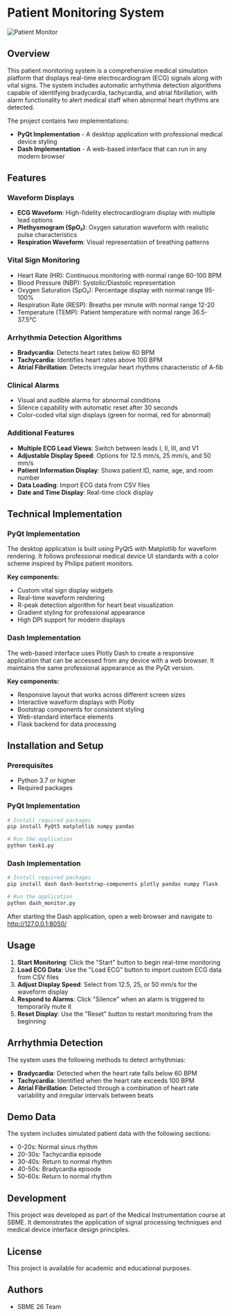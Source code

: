 # Patient Monitoring System

![Patient Monitor](screenshots/monitor_preview.png)

## Overview

This patient monitoring system is a comprehensive medical simulation platform that displays real-time electrocardiogram (ECG) signals along with vital signs. The system includes automatic arrhythmia detection algorithms capable of identifying bradycardia, tachycardia, and atrial fibrillation, with alarm functionality to alert medical staff when abnormal heart rhythms are detected.

The project contains two implementations:
- **PyQt Implementation** - A desktop application with professional medical device styling
- **Dash Implementation** - A web-based interface that can run in any modern browser

## Features

### Waveform Displays
- **ECG Waveform**: High-fidelity electrocardiogram display with multiple lead options
- **Plethysmogram (SpO₂)**: Oxygen saturation waveform with realistic pulse characteristics
- **Respiration Waveform**: Visual representation of breathing patterns

### Vital Sign Monitoring
- Heart Rate (HR): Continuous monitoring with normal range 60-100 BPM
- Blood Pressure (NBP): Systolic/Diastolic representation
- Oxygen Saturation (SpO₂): Percentage display with normal range 95-100%
- Respiration Rate (RESP): Breaths per minute with normal range 12-20
- Temperature (TEMP): Patient temperature with normal range 36.5-37.5°C

### Arrhythmia Detection Algorithms
- **Bradycardia**: Detects heart rates below 60 BPM
- **Tachycardia**: Identifies heart rates above 100 BPM
- **Atrial Fibrillation**: Detects irregular heart rhythms characteristic of A-fib

### Clinical Alarms
- Visual and audible alarms for abnormal conditions
- Silence capability with automatic reset after 30 seconds
- Color-coded vital sign displays (green for normal, red for abnormal)

### Additional Features
- **Multiple ECG Lead Views**: Switch between leads I, II, III, and V1
- **Adjustable Display Speed**: Options for 12.5 mm/s, 25 mm/s, and 50 mm/s
- **Patient Information Display**: Shows patient ID, name, age, and room number
- **Data Loading**: Import ECG data from CSV files
- **Date and Time Display**: Real-time clock display

## Technical Implementation

### PyQt Implementation

The desktop application is built using PyQt5 with Matplotlib for waveform rendering. It follows professional medical device UI standards with a color scheme inspired by Philips patient monitors.

**Key components:**
- Custom vital sign display widgets
- Real-time waveform rendering
- R-peak detection algorithm for heart beat visualization
- Gradient styling for professional appearance
- High DPI support for modern displays

### Dash Implementation

The web-based interface uses Plotly Dash to create a responsive application that can be accessed from any device with a web browser. It maintains the same professional appearance as the PyQt version.

**Key components:**
- Responsive layout that works across different screen sizes
- Interactive waveform displays with Plotly
- Bootstrap components for consistent styling
- Web-standard interface elements
- Flask backend for data processing

## Installation and Setup

### Prerequisites
- Python 3.7 or higher
- Required packages

### PyQt Implementation

```bash
# Install required packages
pip install PyQt5 matplotlib numpy pandas

# Run the application
python task1.py
```

### Dash Implementation

```bash
# Install required packages
pip install dash dash-bootstrap-components plotly pandas numpy flask

# Run the application
python dash_monitor.py
```

After starting the Dash application, open a web browser and navigate to http://127.0.0.1:8050/

## Usage

1. **Start Monitoring**: Click the "Start" button to begin real-time monitoring
2. **Load ECG Data**: Use the "Load ECG" button to import custom ECG data from CSV files
3. **Adjust Display Speed**: Select from 12.5, 25, or 50 mm/s for the waveform display
4. **Respond to Alarms**: Click "Silence" when an alarm is triggered to temporarily mute it
5. **Reset Display**: Use the "Reset" button to restart monitoring from the beginning

## Arrhythmia Detection

The system uses the following methods to detect arrhythmias:

- **Bradycardia**: Detected when the heart rate falls below 60 BPM
- **Tachycardia**: Identified when the heart rate exceeds 100 BPM
- **Atrial Fibrillation**: Detected through a combination of heart rate variability and irregular intervals between beats

## Demo Data

The system includes simulated patient data with the following sections:
- 0-20s: Normal sinus rhythm
- 20-30s: Tachycardia episode
- 30-40s: Return to normal rhythm
- 40-50s: Bradycardia episode
- 50-60s: Return to normal rhythm

## Development

This project was developed as part of the Medical Instrumentation course at SBME. It demonstrates the application of signal processing techniques and medical device interface design principles.

## License

This project is available for academic and educational purposes.

## Authors

- SBME 26 Team
